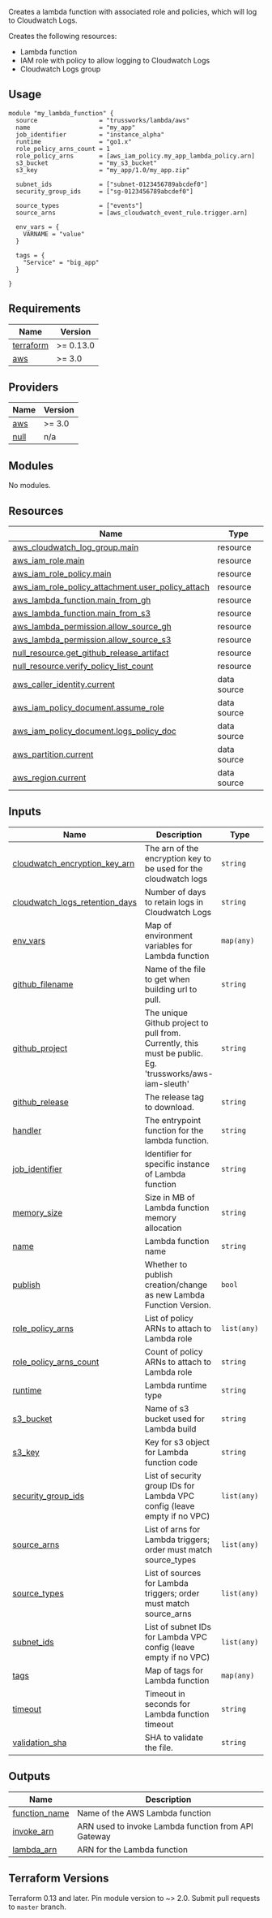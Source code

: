Creates a lambda function with associated role and policies, which
will log to Cloudwatch Logs.

Creates the following resources:

* Lambda function
* IAM role with policy to allow logging to Cloudwatch Logs
* Cloudwatch Logs group

## Usage

```hcl
module "my_lambda_function" {
  source                 = "trussworks/lambda/aws"
  name                   = "my_app"
  job_identifier         = "instance_alpha"
  runtime                = "go1.x"
  role_policy_arns_count = 1
  role_policy_arns       = [aws_iam_policy.my_app_lambda_policy.arn]
  s3_bucket              = "my_s3_bucket"
  s3_key                 = "my_app/1.0/my_app.zip"

  subnet_ids             = ["subnet-0123456789abcdef0"]
  security_group_ids     = ["sg-0123456789abcdef0"]

  source_types           = ["events"]
  source_arns            = [aws_cloudwatch_event_rule.trigger.arn]

  env_vars = {
    VARNAME = "value"
  }

  tags = {
    "Service" = "big_app"
  }

}
```

<!-- BEGINNING OF PRE-COMMIT-TERRAFORM DOCS HOOK -->
## Requirements

| Name | Version |
|------|---------|
| <a name="requirement_terraform"></a> [terraform](#requirement\_terraform) | >= 0.13.0 |
| <a name="requirement_aws"></a> [aws](#requirement\_aws) | >= 3.0 |

## Providers

| Name | Version |
|------|---------|
| <a name="provider_aws"></a> [aws](#provider\_aws) | >= 3.0 |
| <a name="provider_null"></a> [null](#provider\_null) | n/a |

## Modules

No modules.

## Resources

| Name | Type |
|------|------|
| [aws_cloudwatch_log_group.main](https://registry.terraform.io/providers/hashicorp/aws/latest/docs/resources/cloudwatch_log_group) | resource |
| [aws_iam_role.main](https://registry.terraform.io/providers/hashicorp/aws/latest/docs/resources/iam_role) | resource |
| [aws_iam_role_policy.main](https://registry.terraform.io/providers/hashicorp/aws/latest/docs/resources/iam_role_policy) | resource |
| [aws_iam_role_policy_attachment.user_policy_attach](https://registry.terraform.io/providers/hashicorp/aws/latest/docs/resources/iam_role_policy_attachment) | resource |
| [aws_lambda_function.main_from_gh](https://registry.terraform.io/providers/hashicorp/aws/latest/docs/resources/lambda_function) | resource |
| [aws_lambda_function.main_from_s3](https://registry.terraform.io/providers/hashicorp/aws/latest/docs/resources/lambda_function) | resource |
| [aws_lambda_permission.allow_source_gh](https://registry.terraform.io/providers/hashicorp/aws/latest/docs/resources/lambda_permission) | resource |
| [aws_lambda_permission.allow_source_s3](https://registry.terraform.io/providers/hashicorp/aws/latest/docs/resources/lambda_permission) | resource |
| [null_resource.get_github_release_artifact](https://registry.terraform.io/providers/hashicorp/null/latest/docs/resources/resource) | resource |
| [null_resource.verify_policy_list_count](https://registry.terraform.io/providers/hashicorp/null/latest/docs/resources/resource) | resource |
| [aws_caller_identity.current](https://registry.terraform.io/providers/hashicorp/aws/latest/docs/data-sources/caller_identity) | data source |
| [aws_iam_policy_document.assume_role](https://registry.terraform.io/providers/hashicorp/aws/latest/docs/data-sources/iam_policy_document) | data source |
| [aws_iam_policy_document.logs_policy_doc](https://registry.terraform.io/providers/hashicorp/aws/latest/docs/data-sources/iam_policy_document) | data source |
| [aws_partition.current](https://registry.terraform.io/providers/hashicorp/aws/latest/docs/data-sources/partition) | data source |
| [aws_region.current](https://registry.terraform.io/providers/hashicorp/aws/latest/docs/data-sources/region) | data source |

## Inputs

| Name | Description | Type | Default | Required |
|------|-------------|------|---------|:--------:|
| <a name="input_cloudwatch_encryption_key_arn"></a> [cloudwatch\_encryption\_key\_arn](#input\_cloudwatch\_encryption\_key\_arn) | The arn of the encryption key to be used for the cloudwatch logs | `string` | `""` | no |
| <a name="input_cloudwatch_logs_retention_days"></a> [cloudwatch\_logs\_retention\_days](#input\_cloudwatch\_logs\_retention\_days) | Number of days to retain logs in Cloudwatch Logs | `string` | `30` | no |
| <a name="input_env_vars"></a> [env\_vars](#input\_env\_vars) | Map of environment variables for Lambda function | `map(any)` | `{}` | no |
| <a name="input_github_filename"></a> [github\_filename](#input\_github\_filename) | Name of the file to get when building url to pull. | `string` | `"deployment.zip"` | no |
| <a name="input_github_project"></a> [github\_project](#input\_github\_project) | The unique Github project to pull from. Currently, this must be public. Eg. 'trussworks/aws-iam-sleuth' | `string` | `""` | no |
| <a name="input_github_release"></a> [github\_release](#input\_github\_release) | The release tag to download. | `string` | `""` | no |
| <a name="input_handler"></a> [handler](#input\_handler) | The entrypoint function for the lambda function. | `string` | `"main.Main"` | no |
| <a name="input_job_identifier"></a> [job\_identifier](#input\_job\_identifier) | Identifier for specific instance of Lambda function | `string` | n/a | yes |
| <a name="input_memory_size"></a> [memory\_size](#input\_memory\_size) | Size in MB of Lambda function memory allocation | `string` | `128` | no |
| <a name="input_name"></a> [name](#input\_name) | Lambda function name | `string` | n/a | yes |
| <a name="input_publish"></a> [publish](#input\_publish) | Whether to publish creation/change as new Lambda Function Version. | `bool` | `false` | no |
| <a name="input_role_policy_arns"></a> [role\_policy\_arns](#input\_role\_policy\_arns) | List of policy ARNs to attach to Lambda role | `list(any)` | n/a | yes |
| <a name="input_role_policy_arns_count"></a> [role\_policy\_arns\_count](#input\_role\_policy\_arns\_count) | Count of policy ARNs to attach to Lambda role | `string` | n/a | yes |
| <a name="input_runtime"></a> [runtime](#input\_runtime) | Lambda runtime type | `string` | n/a | yes |
| <a name="input_s3_bucket"></a> [s3\_bucket](#input\_s3\_bucket) | Name of s3 bucket used for Lambda build | `string` | `""` | no |
| <a name="input_s3_key"></a> [s3\_key](#input\_s3\_key) | Key for s3 object for Lambda function code | `string` | `""` | no |
| <a name="input_security_group_ids"></a> [security\_group\_ids](#input\_security\_group\_ids) | List of security group IDs for Lambda VPC config (leave empty if no VPC) | `list(any)` | `[]` | no |
| <a name="input_source_arns"></a> [source\_arns](#input\_source\_arns) | List of arns for Lambda triggers; order must match source\_types | `list(any)` | `[]` | no |
| <a name="input_source_types"></a> [source\_types](#input\_source\_types) | List of sources for Lambda triggers; order must match source\_arns | `list(any)` | `[]` | no |
| <a name="input_subnet_ids"></a> [subnet\_ids](#input\_subnet\_ids) | List of subnet IDs for Lambda VPC config (leave empty if no VPC) | `list(any)` | `[]` | no |
| <a name="input_tags"></a> [tags](#input\_tags) | Map of tags for Lambda function | `map(any)` | `{}` | no |
| <a name="input_timeout"></a> [timeout](#input\_timeout) | Timeout in seconds for Lambda function timeout | `string` | `60` | no |
| <a name="input_validation_sha"></a> [validation\_sha](#input\_validation\_sha) | SHA to validate the file. | `string` | `""` | no |

## Outputs

| Name | Description |
|------|-------------|
| <a name="output_function_name"></a> [function\_name](#output\_function\_name) | Name of the AWS Lambda function |
| <a name="output_invoke_arn"></a> [invoke\_arn](#output\_invoke\_arn) | ARN used to invoke Lambda function from API Gateway |
| <a name="output_lambda_arn"></a> [lambda\_arn](#output\_lambda\_arn) | ARN for the Lambda function |
<!-- END OF PRE-COMMIT-TERRAFORM DOCS HOOK -->

## Terraform Versions

Terraform 0.13 and later. Pin module version to ~> 2.0. Submit pull requests to `master` branch.
